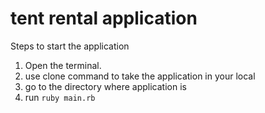 # tent rental application

Steps to start the application
1. Open the terminal.
2. use clone command to take the application in your local
3. go to the directory where application is
4. run `ruby main.rb`
